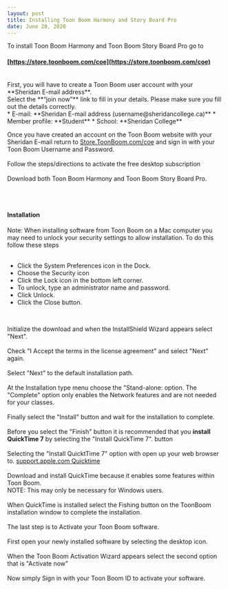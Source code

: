 ```yaml
---
layout: post
title: Installing Toon Boom Harmony and Story Board Pro  
date: June 20, 2020
--- 
```

To install Toon Boom Harmony and Toon Boom Story Board Pro go to  
#### [https://store.toonboom.com/coe](https://store.toonboom.com/coe)   

<br>
First, you will have to create a Toon Boom user account with your **Sheridan E-mail address**.  
<br>
Select the **“join now”** link to fill in your details.  Please make sure you fill out the details correctly.  
<br>
* E-mail: **Sheridan E-mail address (username@sheridancollege.ca)**  
* Member profile: **Student**  
* School: **Sheridan College**    

<br>
  
Once you have created an account on the Toon Boom website with your Sheridan E-mail return to [Store.ToonBoom.com/coe](https://store.toonboom.com/coe) and sign in with your Toon Boom Username and Password.   
<br>
Follow the steps/directions to activate the free desktop subscription  
<br>
Download both Toon Boom Harmony and Toon Boom Story Board Pro.  
<br>


<br>

#### Installation  
Note: When installing software from Toon Boom on a Mac computer you may need to unlock your security settings to allow installation.  To do this follow these steps  
<br>
* Click the System Preferences icon in the Dock.  
* Choose the Security icon  
* Click the Lock icon in the bottom left corner.   
* To unlock, type an administrator name and password.  
* Click Unlock.  
* Click the Close button.  

<br>

Initialize the download and when the InstallShield Wizard appears select "Next".  
<br>
Check "I Accept the terms in the license agreement" and select "Next" again.  
<br>
Select "Next" to the default installation path.  
<br>
At the Installation type menu choose the "Stand-alone: option.  The "Complete" option only enables the Network features and are not needed for your classes.  
<br>
Finally select the "Install" button and wait for the installation to complete.  
<br>
Before you select the "Finish" button it is recommended that you **install QuickTime 7** by selecting the "Install QuickTime 7". button  
<br>
Selecting the "Install QuicktTime 7" option with open up your web browser to. [support.apple.com Quicktime](https://support.apple.com/kb/DL837?locale=en_CA)  
<br>
Download and install QuickTime because it enables some features within Toon Boom.  
NOTE: This may only be necessary for Windows users.  
<br>
When QuickTime is installed select the Fishing button on the ToonBoom installation window to complete the installation.  
<br>
The last step is to Activate your Toon Boom software.  
<br>
First open your newly installed software by selecting the desktop icon.  
<br> 
When the Toon Boom Activation Wizard appears select the second option that is "Activate now"  
<br>
Now simply Sign in with your Toon Boom ID to activate your software.   


 